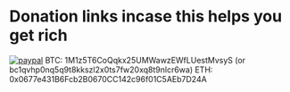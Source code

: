 

# Donation links incase this helps you get rich
[![paypal](https://www.paypalobjects.com/en_US/i/btn/btn_donate_LG.gif)](https://www.paypal.com/donate?business=8K2V5ZQXTHZUE)
BTC: 1M1z5T6CoQqkx25UMWawzEWfLUestMvsyS (or bc1qvhp0nq5q9t8kkszl2x0ts7fw20xq8t9nlcr6wa)
ETH: 0x0677e431B6Fcb2B0670CC142c96f01C5AEb7D24A
